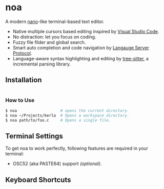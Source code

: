# noa

A modern [nano](https://www.nano-editor.org/)-like terminal-based text editor.

- Native multiple cursors based editing inspired by [Visual Studio Code](https://code.visualstudio.com/).
- No distraction: let you focus on coding.
- Fuzzy file filder and global search.
- Smart auto completion and code navigation by [Langauge Server Protocol](https://microsoft.github.io/language-server-protocol/).
- Language-aware syntax highlighting and editing by [tree-sitter](https://tree-sitter.github.io/tree-sitter/), a incremental parsing library.

## Installation

```
```

### How to Use

```bash
$ noa                   # opens the current directory.
$ noa ~/Projects/kerla  # Opens a workspace directory.
$ noa path/to/foo.c     # Opens a single file.
```

## Terminal Settings
To get noa to work perfectly, following features are required in your terminal:

- OSC52 (aka PASTE64) support *(optional)*.

## Keyboard Shortcuts
